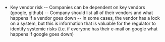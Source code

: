 - Key vendor risk
-- Companies can be dependent on key vendors (google, github)
-- Company should list all of their vendors and what happens if a vendor goes down
-- In some cases, the vendor has a lock on a system, but this is information that is 
valuable for the regulator to identify systemic risks (i.e. if everyone has their e-mail
on google what happens if google goes down)
